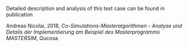 Detailed description and analysis of this test case can be found
in publication

Andreas Nicolai, 2018, _Co-Simulations-Masteralgorithmen - Analyse und Details der Implementierung am Beispiel des Masterprogramms MASTERSIM_, Qucosa

